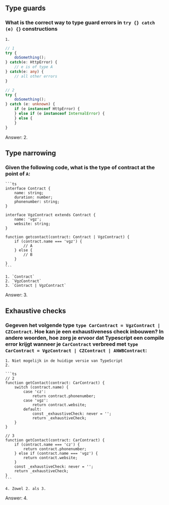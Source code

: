 ## Type guards
### What is the correct way to type guard errors in `try {} catch (e) {}` constructions

    1.

```ts
// 1
try {
    doSomething();
} catch(e: HttpError) {
    // e is of type A
} catch(e: any) {
    // all other errors
}

// 2
try {
    doSomething();
} catch (e: unknown) {
    if (e instanceof HttpError) {
    } else if (e instanceof InternalError) {
    } else {
    }
}
```

Answer: 2.

## Type narrowing

### Given the following code, what is the type of contract at the point of `A`:

    ```ts
    interface Contract {
        name: string;
        duration: number;
        phonenumber: string;
    }

    interface VgzContract extends Contract {
        name: 'vgz';
        website: string;
    }

    function getcontact(contract: Contract | VgzContract) {
        if (contract.name === 'vgz') {
            // A
        } else {
            // B
        }
    }
    ```

    1. `Contract`
    2. `VgzContract`
    3. `Contract | VgzContract`

Answer: 3.

## Exhaustive checks

### Gegeven het volgende type `type CarContract = VgzContract | CZContract`. Hoe kan je een exhaustiveness check inbouwen? In andere woorden, hoe zorg je ervoor dat Typescript een compile error krijgt wanneer je `CarContract` verbreed met `type CarContract = VgzContract | CZContract | ANWBContract`:

    1. Niet mogelijk in de huidige versie van TypeScript
    2.

    ```ts
    // 2
    function getContact(contract: CarContract) {
        switch (contract.name) {
            case 'cz':
                return contract.phonenumber;
            case 'vgz':
                return contract.website;
            default:
                const _exhaustiveCheck: never = '';
                return _exhaustiveCheck;
        }
    }

    // 3  
    function getContact(contract: CarContract) {
        if (contract.name === 'cz') {
            return contract.phonenumber;
        } else if (contract.name === 'vgz') {
            return contract.website;
        }
        const _exhaustiveCheck: never = '';
        return _exhaustiveCheck;
    }
    ```

    4. Zowel 2. als 3.

Answer: 4.